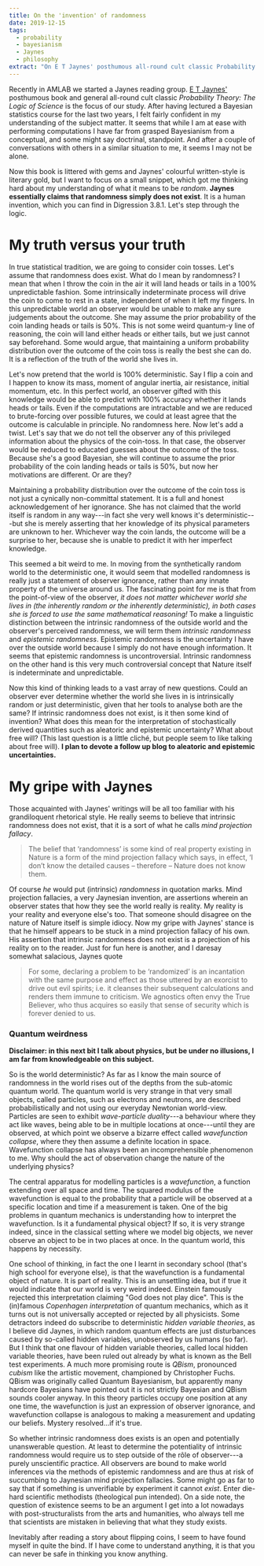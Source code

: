 ```yaml
---
title: On the 'invention' of randomness
date: 2019-12-15
tags:
  - probability
  - bayesianism
  - Jaynes
  - philosophy
extract: "On E T Jaynes' posthumous all-round cult classic Probability Theory: The Logic of Science is the focus of our study"
---
```


Recently in AMLAB we started a Jaynes reading group. [E T Jaynes'](https://en.wikipedia.org/wiki/Edwin_Thompson_Jaynes) posthumous book and general all-round cult classic *Probability Theory: The Logic of Science* is the focus of our study. After having lectured a Bayesian statistics course for the last two years, I felt fairly confident in my understanding of the subject matter. It seems that while I am at ease with performing computations I have far from grasped Bayesianism from a conceptual, and some might say doctrinal, standpoint. And after a couple of conversations with others in a similar situation to me, it seems I may not be alone.

Now this book is littered with gems and Jaynes' colourful written-style is literary gold, but I want to focus on a small snippet, which got me thinking hard about my understanding of what it means to be *random*. **Jaynes essentially claims that randomness simply does not exist**. It is a human invention, which you can find in Digression 3.8.1. Let's step through the logic.

# My truth versus your truth
In true statistical tradition, we are going to consider coin tosses. Let's assume that randomness does exist. What do I mean by randomness? I mean that when I throw the coin in the air it will land heads or tails in a 100% unpredictable fashion. Some intrinsically indeterminate process will drive the coin to come to rest in a state, independent of when it left my fingers. In this unpredictable world an observer would be unable to make any sure judgements about the outcome. She may assume the prior probability of the coin landing heads or tails is 50%. This is not some weird quantum-y line of reasoning, the coin will land either heads or either tails, but we just cannot say beforehand. Some would argue, that maintaining a uniform probability distribution over the outcome of the coin toss is really the best she can do. It is a reflection of the truth of the world she lives in.

Let's now pretend that the world is 100% deterministic. Say I flip a coin and I happen to know its mass, moment of angular inertia, air resistance, initial momentum, etc. In this perfect world, an observer gifted with this knowledge would be able to predict with 100% accuracy whether it lands heads or tails. Even if the computations are intractable and we are reduced to brute-forcing over possible futures, we could at least agree that the outcome is calculable in principle. No randomness here. Now let's add a twist. Let's say that we do not tell the observer any of this privileged information about the physics of the coin-toss. In that case, the observer would be reduced to educated guesses about the outcome of the toss. Because she's a good Bayesian, she will continue to assume the prior probability of the coin landing heads or tails is 50%, but now her motivations are different. Or are they?

Maintaining a probability distribution over the outcome of the coin toss is not just a cynically non-committal statement. It is a full and honest acknowledgement of her ignorance. She has not claimed that the world itself is random in any way---in fact she very well knows it's deterministic---but she is merely asserting that her knowledge of its physical parameters are unknown to her. Whichever way the coin lands, the outcome will be a surprise to her, because she is unable to predict it with her imperfect knowledge.

This seemed a bit weird to me. In moving from the synthetically random world to the deterministic one, it would seem that modelled randomness is really just a statement of observer ignorance, rather than any innate property of the universe around us. The fascinating point for me is that from the point-of-view of the observer, *it does not matter whichever world she lives in (the inherently random or the inherently deterministic), in both cases she is forced to use the same mathematical reasoning!* To make a linguistic distinction between the intrinsic randomness of the outside world and the observer's perceived randomness, we will term them *intrinsic randomness* and *epistemic randomness*. Epistemic randomness is the uncertainty I have over the outside world because I simply do not have enough information. It seems that epistemic randomness is uncontroversial. Intrinsic randomness on the other hand is this very much controversial concept that Nature itself is indeterminate and unpredictable.

Now this kind of thinking leads to a vast array of new questions. Could an observer ever determine whether the world she lives in is intrinsically random or just deterministic, given that her tools to analyse both are the same? If intrinsic randomness does not exist, is it then some kind of invention? What does this mean for the interpretation of stochastically derived quantities such as aleatoric and epistemic uncertainty? What about free will? (This last question is a little cliché, but people seem to like talking about free will). **I plan to devote a follow up blog to aleatoric and epistemic uncertainties.**

# My gripe with Jaynes
Those acquainted with Jaynes' writings will be all too familiar with his grandiloquent rhetorical style. He really seems to believe that intrinsic randomness does not exist, that it is a sort of what he calls *mind projection fallacy*.

> The belief that ‘randomness’ is some kind of real property existing in Nature is a form of the mind projection fallacy which says, in effect, ‘I don’t know the detailed causes – therefore – Nature does not know them.

Of course *he* would put (intrinsic) *randomness* in quotation marks. Mind projection fallacies, a very Jaynesian invention, are assertions wherein an observer states that how they see the world really is reality. My reality is your reality and everyone else's too. That someone should disagree on the nature of Nature itself is simple idiocy. Now my gripe with Jaynes' stance is that he himself appears to be stuck in a mind projection fallacy of his own. His assertion that intrinsic randomness does not exist is a projection of his reality on to the reader. Just for fun here is another, and I daresay somewhat salacious, Jaynes quote

> For some, declaring a problem to be ‘randomized’ is an incantation with the same purpose and effect as those uttered by an exorcist to drive out evil spirits; i.e. it cleanses their subsequent calculations and renders them immune to criticism. We agnostics often envy the True Believer, who thus acquires so easily that sense of security which is forever denied to us.

### Quantum weirdness
**Disclaimer: in this next bit I talk about physics, but be under no illusions, I am far from knowledgeable on this subject.**

So is the world deterministic? As far as I know the main source of randomness in the world rises out of the depths from the sub-atomic quantum world. The quantum world is very strange in that very small objects, called particles, such as electrons and neutrons, are described probabilistically and not using our everyday Newtonian world-view. Particles are seen to exhibit *wave-particle duality*---a behaviour where they act like waves, being able to be in multiple locations at once---until they are observed, at which point we observe a bizarre effect called *wavefunction collapse*, where they then assume a definite location in space. Wavefunction collapse has always been an incomprehensible phenomenon to me. Why should the act of observation change the nature of the underlying physics?

The central apparatus for modelling particles is a *wavefunction*, a function extending over all space and time. The squared modulus of the wavefunction is equal to the probability that a particle will be observed at a specific location and time if a measurement is taken. One of the big problems in quantum mechanics is understanding how to interpret the wavefunction. Is it a fundamental physical object? If so, it is very strange indeed, since in the classical setting where we model big objects, we never observe an object to be in two places at once. In the quantum world, this happens by necessity.

One school of thinking, in fact the one I learnt in secondary school (that's high school for everyone else), is that the wavefunction is a fundamental object of nature. It is part of reality. This is an unsettling idea, but if true it would indicate that our world is very weird indeed. Einstein famously rejected this interpretation claiming "God does not play dice". This is the (in)famous *Copenhagen interpretation* of quantum mechanics, which as it turns out is not universally accepted or rejected by all physicists. Some detractors indeed do subscribe to deterministic *hidden variable theories*, as I believe did Jaynes, in which random quantum effects are just disturbances caused by so-called hidden variables, unobserved by us humans (so far). But I think that one flavour of hidden variable theories, called local hidden variable theories, have been ruled out already by what is known as the Bell test experiments. A much more promising route is *QBism*, pronounced *cubism* like the artistic movement, championed by Christopher Fuchs. QBism was originally called Quantum Bayesianism, but apparently many hardcore Bayesians have pointed out it is not strictly Bayesian and QBism sounds cooler anyway. In this theory particles occupy one position at any one time, the wavefunction is just an expression of observer ignorance, and wavefunction collapse is analogous to making a measurement and updating our beliefs. Mystery resolved...if it's true.

So whether intrinsic randomness does exists is an open and potentially unanswerable question. At least to determine the potentiality of intrinsic randomness would require us to step outside of the rôle of observer---a purely unscientific practice. All observers are bound to make world inferences via the methods of epistemic randomness and are thus at risk of succumbing to Jaynesian mind projection fallacies. Some might go as far to say that if something is unverifiable by experiment it cannot *exist*. Enter die-hard scientific methodists (theological pun intended). On a side note, the question of existence seems to be an argument I get into a lot nowadays with post-structuralists from the arts and humanities, who always tell me that scientists are mistaken in believing that what they study exists.

Inevitably after reading a story about flipping coins, I seem to have found myself in quite the bind. If I have come to understand anything, it is that you can never be safe in thinking you know anything.


[def]: jaynes-himself.jpg
